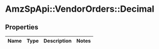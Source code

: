# AmzSpApi::VendorOrders::Decimal

## Properties
Name | Type | Description | Notes
------------ | ------------- | ------------- | -------------

